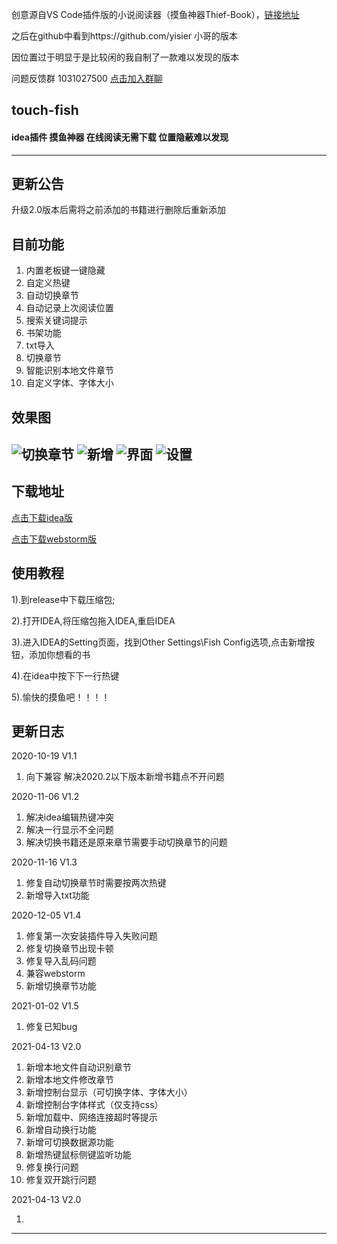 创意源自VS Code插件版的小说阅读器（摸鱼神器Thief-Book），[链接地址](https://github.com/cteamx/Thief "链接地址")

之后在github中看到https://github.com/yisier 小哥的版本

因位置过于明显于是比较闲的我自制了一款难以发现的版本

问题反馈群 1031027500 [点击加入群聊](https://jq.qq.com/?_wv=1027&k=coBQ4wnT "qq群链接")
## touch-fish
#### idea插件 摸鱼神器 在线阅读无需下载 位置隐蔽难以发现

------------
## 更新公告
升级2.0版本后需将之前添加的书籍进行删除后重新添加

## 目前功能
1. 内置老板键一键隐藏
1. 自定义热键
1. 自动切换章节
1. 自动记录上次阅读位置
1. 搜索关键词提示
1. 书架功能
1. txt导入
1. 切换章节
1. 智能识别本地文件章节
1. 自定义字体、字体大小

## 效果图
![切换章节](https://i.postimg.cc/tJ01hf4y/image.png "切换章节")
![新增](https://i.postimg.cc/76JGJDDm/image.png "新增")
![界面](https://i.postimg.cc/0NQJxD4g/image.png "界面")
![设置](https://i.postimg.cc/1zjVz4x8/image.png "设置")
------------

## 下载地址
[点击下载idea版](https://github.com/41369ly/touch-fish/releases/download/V2.0/touch-fish-2.0-idea.zip "idea版")

[点击下载webstorm版](https://github.com/41369ly/touch-fish/releases/download/V2.0/touch-fish-2.0-webstorm.zip "webstorm版")
## 使用教程
1).到release中下载压缩包;

2).打开IDEA,将压缩包拖入IDEA,重启IDEA

3).进入IDEA的Setting页面，找到Other Settings\Fish Config选项,点击新增按钮，添加你想看的书

4).在idea中按下下一行热键

5).愉快的摸鱼吧！！！！

## 更新日志
2020-10-19 V1.1

   1. 向下兼容 解决2020.2以下版本新增书籍点不开问题

2020-11-06 V1.2
   
   1. 解决idea编辑热键冲突
   2. 解决一行显示不全问题
   3. 解决切换书籍还是原来章节需要手动切换章节的问题

2020-11-16 V1.3

   1. 修复自动切换章节时需要按两次热键
   2. 新增导入txt功能

2020-12-05 V1.4

   1. 修复第一次安装插件导入失败问题
   2. 修复切换章节出现卡顿
   3. 修复导入乱码问题
   4. 兼容webstorm
   5. 新增切换章节功能
   
2021-01-02 V1.5

   1. 修复已知bug
   
2021-04-13 V2.0

   1. 新增本地文件自动识别章节
   2. 新增本地文件修改章节
   3. 新增控制台显示（可切换字体、字体大小）
   4. 新增控制台字体样式（仅支持css）
   5. 新增加载中、网络连接超时等提示
   6. 新增自动换行功能
   7. 新增可切换数据源功能
   8. 新增热键鼠标侧键监听功能
   9. 修复换行问题
   10. 修复双开跳行问题
   
2021-04-13 V2.0

   1.
 ---------
